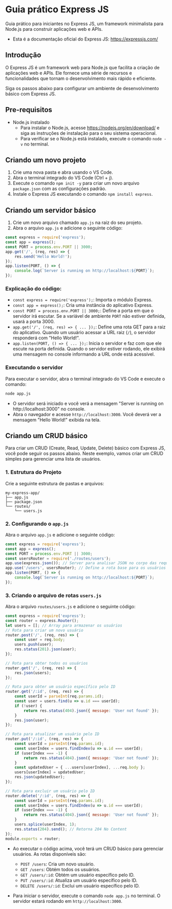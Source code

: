# Guia prático Express JS
Guia prático para iniciantes no Express JS, um framework minimalista para Node.js para construir aplicações web e APIs.

- Esta é a documentação oficial do Express JS: https://expressjs.com/


## Introdução
O Express JS é um framework web para Node.js que facilita a criação de aplicações web e APIs. Ele fornece uma série de recursos e funcionalidades que tornam o desenvolvimento mais rápido e eficiente.

Siga os passos abaixo para configurar um ambiente de desenvolvimento básico com Express JS. 

## Pre-requisitos
- Node.js instalado
    - Para instalar o Node.js, acesse https://nodejs.org/en/download/ e siga as instruções de instalação para o seu sistema operacional.
    - Para verificar se o Node.js está instalado, execute o comando `node -v` no terminal.

## Criando um novo projeto
1. Crie uma nova pasta e abra  usando o VS Code.
2. Abra o terminal integrado do VS Code (Ctrl + j).
3. Execute o comando `npm init -y` para criar um novo arquivo `package.json` com as configurações padrão.
4. Instale o Express JS executando o comando `npm install express`.

## Criando um servidor básico
1. Crie um novo arquivo chamado `app.js` na raiz do seu projeto.
2. Abra o arquivo `app.js` e adicione o seguinte código:
```javascript
const express = require('express');
const app = express();
const PORT = process.env.PORT || 3000;
app.get('/', (req, res) => {
    res.send('Hello World!');
});
app.listen(PORT, () => {
    console.log(`Server is running on http://localhost:${PORT}`);
});
```
### Explicação do código:
- `const express = require('express');`: Importa o módulo Express.
- `const app = express();`: Cria uma instância do aplicativo Express.
- `const PORT = process.env.PORT || 3000;`: Define a porta em que o servidor irá escutar. Se a variável de ambiente `PORT` não estiver definida, usará a porta 3000.
- `app.get('/', (req, res) => { ... });`: Define uma rota GET para a raiz do aplicativo. Quando um usuário acessar a URL raiz (`/`), o servidor responderá com "Hello World!".
- `app.listen(PORT, () => { ... });`: Inicia o servidor e faz com que ele escute na porta definida. Quando o servidor estiver rodando, ele exibirá uma mensagem no console informando a URL onde está acessível.

### Executando o servidor
Para executar o servidor, abra o terminal integrado do VS Code e execute o comando:

```bash 
node app.js
```
- O servidor será iniciado e você verá a mensagem "Server is running on http://localhost:3000" no console.
- Abra o navegador e acesse `http://localhost:3000`. Você deverá ver a mensagem "Hello World!" exibida na tela.



## Criando um CRUD básico
Para criar um CRUD (Create, Read, Update, Delete) básico com Express JS, você pode seguir os passos abaixo. Neste exemplo, vamos criar um CRUD simples para gerenciar uma lista de usuários.

### 1. Estrutura do Projeto
Crie a seguinte estrutura de pastas e arquivos:

```
my-express-app/
├── app.js
├── package.json
└── routes/
    └── users.js
```
### 2. Configurando o `app.js`
Abra o arquivo `app.js` e adicione o seguinte código:

```javascript
const express = require('express');
const app = express();
const PORT = process.env.PORT || 3000;
const usersRouter = require('./routes/users');
app.use(express.json()); // Server para analisar JSON no corpo das requisições
app.use('/users', usersRouter); // Define a rota base para os usuários
app.listen(PORT, () => {
    console.log(`Server is running on http://localhost:${PORT}`);
});
```
### 3. Criando o arquivo de rotas `users.js`
Abra o arquivo `routes/users.js` e adicione o seguinte código:

```javascript
const express = require('express');
const router = express.Router();
let users = []; // Array para armazenar os usuários
// Rota para criar um novo usuário
router.post('/', (req, res) => {
    const user = req.body;
    users.push(user);
    res.status(201).json(user);
});

// Rota para obter todos os usuários
router.get('/', (req, res) => {
    res.json(users);
});

// Rota para obter um usuário específico pelo ID
router.get('/:id', (req, res) => {
    const userId = parseInt(req.params.id);
    const user = users.find(u => u.id === userId);
    if (!user) {
        return res.status(404).json({ message: 'User not found' });
    }
    res.json(user);
});

// Rota para atualizar um usuário pelo ID
router.put('/:id', (req, res) => {
    const userId = parseInt(req.params.id);
    const userIndex = users.findIndex(u => u.id === userId);
    if (userIndex === -1) {
        return res.status(404).json({ message: 'User not found' });
    }
    const updatedUser = { ...users[userIndex], ...req.body };
    users[userIndex] = updatedUser;
    res.json(updatedUser);
});

// Rota para excluir um usuário pelo ID
router.delete('/:id', (req, res) => {
    const userId = parseInt(req.params.id);
    const userIndex = users.findIndex(u => u.id === userId);
    if (userIndex === -1) {
        return res.status(404).json({ message: 'User not found' });
    }
    users.splice(userIndex, 1);
    res.status(204).send(); // Retorna 204 No Content
});
module.exports = router;
```

- Ao executar o código acima, você terá um CRUD básico para gerenciar usuários. As rotas disponíveis são:
  - `POST /users`: Cria um novo usuário.
  - `GET /users`: Obtém todos os usuários.
  - `GET /users/:id`: Obtém um usuário específico pelo ID.
  - `PUT /users/:id`: Atualiza um usuário específico pelo ID.
  - `DELETE /users/:id`: Exclui um usuário específico pelo ID.

- Para iniciar o servidor, execute o comando `node app.js` no terminal. O servidor estará rodando em `http://localhost:3000`.